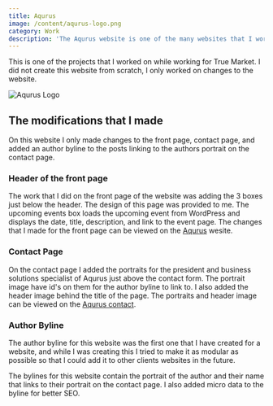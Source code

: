 ```yaml
---
title: Aqurus
image: /content/aqurus-logo.png
category: Work
description: 'The Aqurus website is one of the many websites that I worked on while working at True Market'
---
```


This is one of the projects that I worked on while working for True Market. I did not create this website from scratch, I only worked on changes to the website.

![Aqurus Logo](/content/aqurus-logo.png)

## The modifications that I made

On this website I only made changes to the front page, contact page, and added an author byline to the posts linking to the authors portrait on the contact page.

### Header of the front page

The work that I did on the front page of the website was adding the 3 boxes just below the header. The design of this page was provided to me. The upcoming events box loads the upcoming event from WordPress and displays the date, title, description, and link to the event page. The changes that I made for the front page can be viewed on the [Aqurus](https://aqurus.ca) wesite.

### Contact Page

On the contact page I added the portraits for the president and business solutions specialist of Aqurus just above the contact form. The portrait image have id's on them for the author byline to link to. I also added the header image behind the title of the page. The portraits and header image can be viewed on the [Aqurus contact](https://aqurus.ca/about/contact).

### Author Byline

The author byline for this website was the first one that I have created for a website, and while I was creating this I tried to make it as modular as possible so that I could add it to other clients websites in the future. 

The bylines for this website contain the portrait of the author and their name that links to their portrait on the contact page. I also added micro data to the byline for better SEO.
